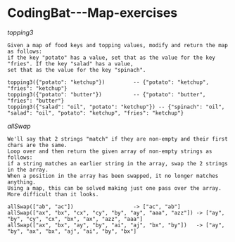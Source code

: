 # CodingBat---Map-exercises

*topping3*

    Given a map of food keys and topping values, modify and return the map as follows: 
    if the key "potato" has a value, set that as the value for the key "fries". If the key "salad" has a value, 
    set that as the value for the key "spinach".

    topping3({"potato": "ketchup"})			-- {"potato": "ketchup", "fries": "ketchup"}
    topping3({"potato": "butter"})			-- {"potato": "butter", "fries": "butter"}
    topping3({"salad": "oil", "potato": "ketchup"})	-- {"spinach": "oil", "salad": "oil", "potato": "ketchup", "fries": "ketchup"}
    
*allSwap*

    We'll say that 2 strings "match" if they are non-empty and their first chars are the same. 
	Loop over and then return the given array of non-empty strings as follows: 
	if a string matches an earlier string in the array, swap the 2 strings in the array. 
	When a position in the array has been swapped, it no longer matches anything. 
	Using a map, this can be solved making just one pass over the array. More difficult than it looks.

    allSwap(["ab", "ac"])					-> ["ac", "ab"]
    allSwap(["ax", "bx", "cx", "cy", "by", "ay", "aaa", "azz"])	-> ["ay", "by", "cy", "cx", "bx", "ax", "azz", "aaa"]
    allSwap(["ax", "bx", "ay", "by", "ai", "aj", "bx", "by"])	-> ["ay", "by", "ax", "bx", "aj", "ai", "by", "bx"]
